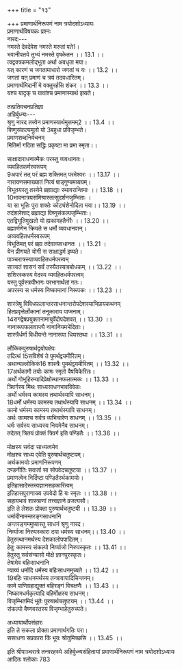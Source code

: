 +++
title = "१३"

+++
प्रमाणार्थनिरूपणं नाम त्रयोदशोऽध्यायः  
प्रमाणार्थविषयकः प्रश्नः  
नारदः---  
नमस्ते देवदेवेश नमस्ते मरुतां पते1।  
भवानीपतये तुभ्यं नमस्ते वृषकेतन ।। 13.1 ।।  
त्वद्वक्त्रकमलोद्भूता अर्था अवधृता मया।  
यत् कारणं च जगतामाधारो जगतां च यः ।। 13.2 ।।  
जगतां यत् प्रमाणं च त्रयं तदवधारितम्।  
प्रमाणार्थमिदानीं मे वक्तुमर्हसि शंकर ।। 13.3 ।।  
यश्च यादृक् च यावांश्च प्रमाणास्यार्थ इष्यते।  
  
तत्प्रतिवचनप्रतिज्ञा  
अहिर्बुध्न्यः---  
श्रृणु नारद तत्त्वेन प्रमाणस्यार्थमुत्तमम्2 ।। 13.4 ।।  
विष्णुसंकल्पमूलो यो 3बहुधा प्रविजृम्भते।  
प्रमाणशब्दनिर्वचनम्  
मितिर्मा गदिता सद्धिः प्रकृष्टा मा प्रमा स्मृता।।  

[^1]: पितः D  

[^2]: मुत्थितम् E F J; मर्थितम् A B C  

[^3]: बहु प्रेम्णि विजृम्भते A B C  
प्रकर्षश्च मितेः सोऽयं 4यद्यथार्थावधारणम्।  
धीसाधकतमं यत् तत् प्रमाणमिति शब्द्यते ।। 13.6 ।।  
प्रमाणार्थस्वरूपम्  
प्रमाणेनार्थ्यते यद्धि स प्रमाणार्थ उच्यते।  
यत् पुंसो हितमत्यन्तं सर्वदेशेषु सर्वदा ।। 13.7 ।।  
स प्रमाणार्थ इष्टोऽत्र स द्वेधा व्यवतिष्ठते।  
तस्य द्वैविध्यम्  
हितं च साधनं चेति तयोस्तत्त्वमिदं श्रृणु ।। 13.8 ।।  
हितस्वरूपम्  
आत्यन्तिकी निवृत्तिस्तु पुंसो या दुःखसंततेः।  
तयोपलक्षितं नित्यं सुखं यत् तद्धितं स्मृतम् ।। 13.9 ।।  
साधनस्वरूपम्  
तस्य योऽव्यभिचारेण साधनत्वं प्रपद्यते।  
हितसाधनमित्युक्तः सोऽर्थो वेदान्तपारगैः ।। 13.10 ।।  
हितस्वरूपयाथात्म्यम्  
स्वरूपभूतं यत् पुंसो हितं सुखमुदीरितम्।  
भगवन्मयता सास्य भगवत्तापराह्वया ।। 13.11 ।।  

[^4]:  यद्धितार्थावधारणम् All MSS  
साधद्वैविध्यम्  
अत्यन्तसाधनं तस्य यत् तद् द्वेधा व्यवस्थितम्।  
विधा ज्ञानमिति त्वेका 5धर्म इत्यपरा विधा ।। 13.12 ।।  
तयोर्हेतुहेतुमद्भावः  
6हेतुमद्धेतुभावस्तु विधयोरनयोः स्मृतः।  
ज्ञानद्वैविध्यम्  
ज्ञानं तु हेतुमत् तत्र तच्च द्वेधा व्यवस्थितम् ।। 13.13 ।।  
साक्षात्कारमयं 7चैकं परोक्षं परमीर्यते।  
तयोरपि हेतुहेतुमद्भावः  
हेतुमद्धेतुभावोऽयं द्वयोरपि निरूप्यते ।। 13.14 ।।  
हेतुमत्त्वपरोक्षं यत् परोक्षं हेतुरुच्यते।  
कर्मणां ज्ञानहेतुत्वम्  
अनयोर्ज्ञानयोर्धर्मः स हेतुरिति गीयते ।। 13.15 ।।  
साक्षात् परोक्षे तत्साध्ये हेतुस्तन्मुखतो ह्यसौ।  
कर्मणा द्वैराश्यम्  
अस्यापि द्वे विधे 8दृष्टे तत्त्वशास्त्राब्धिपारगैः ।। 13.16 ।।  

[^5]: अपरा धर्म इत्यपि A B C E F J.  

[^6]: J omits three lines from here.  

[^7]: त्वेकम् D F.  

[^8]: शिष्टे D  
  
साक्षादाराधनात्मैकः परस्तु व्यवधानतः।  
व्यवहितकर्मस्वरूपम्  
9अपारं तत् परं ब्रह्म शक्तिमत् परमेश्वरः ।। 13.17 ।।  
नारायणसमाख्यातं नित्यं षाड्गुण्यमव्ययम्।  
विभूतयस्तु तस्येमे ब्रह्माद्याः स्थावरान्तिमाः ।। 13.18 ।।  
10भावनात्रयसंमिश्रास्तत्सुदर्शनजृम्भिताः ।  
या सा भूतिः पुरा शक्तेः कोट्यंशेनोदिता मया।। 13.19 ।।  
तदंशलेशाद् ब्रह्माद्या विष्णुसंकल्पजृम्भिताः।  
एतद्विभूतिमुखतो यो ह्यकामहतैर्नरैः ।। 13.20 ।।  
ब्रह्मार्णणेन क्रियते स धर्मो व्यवधानवान्।  
अव्यवहितधर्मस्वरूपम्  
विभूतिमत् परं ब्रह्म तदेवाव्यवधानतः ।। 13.21 ।  
येन प्रीणयते योगी स साक्षाद्धर्म इष्यते।  
पाञ्चरात्रस्याव्यवहितधर्मपरत्वम्  
सात्त्वतं शासनं सर्वं तस्यैतस्यावबोधकम् ।। 13.22 ।।  
शशिरस्कस्य वेदस्य व्यवहितधर्मपरत्वम्  
यस्तु पूर्वस्त्रयीभागः परभागार्थतां गतः।  
अपरस्य स धर्मस्य निष्कामानां निरूपकः ।। 13.23 ।।  

[^9]: अन्तरङ्गं परं ब्रह्म D  

[^10]: भावनात्रयमिश्रास्तत्सुदर्शनविजृम्भिताः A B C E F J  
पाशुपतस्यैकविभूतिविषयकधर्मपरत्वम्  
धर्म एकविभूतिस्थो मया पाशुपते स्मृतः।  
उग्रव्रतैर्नरैः शश्वद् ब्रह्मप्रीत्यै स साध्यते ।। 13.24 ।।  
सांख्यस्य परोक्षज्ञानफलकत्वम्  
साक्षाच्च व्यवधानाच्च यत् तन्मोक्षस्य साधनम्।  
परोक्षं तत् प्रसंख्यानं ज्ञानं सांख्येन चिन्त्यते ।। 13.25 ।।  
वेदान्तानामपरोक्षज्ञानफलकत्वम्  
11अन्तरङ्गसमाद्यङ्गभक्तिश्रद्धापुरः सरम्।  
त्रय्यन्तैर्ब्रह्मविज्ञानमपरोक्षं विभाव्यते12 ।। 13.26 ।।  
योगस्यापरोक्षज्ञानाङ्गयमादिपरत्वम्  
बहिरङ्गान्तरङ्गाख्ययमाद्यङ्गकलापवान्।  
चित्तवृत्तिनिरोधात्मा योगो योगानुसासने ।। 13.27 ।।  
शश्वदभ्यासवैराग्यपरेशप्रणिधानतः।  
साक्षात्कारावभासांख्यसिद्धशुद्धापवर्गदः ।। 13.28 ।।  
गुणप्रधानभावेन सर्वत्र सर्वोपदेशः  
यथोक्ततत्त्वविज्ञानं नानाहेतुविधान्वितम्।  
धर्मो बहुविधश्चेति 13सर्वं सर्वैर्निरूप्यते ।। 13.29 ।।  

[^11]: अन्तरङ्गशमाद्यं वै A B C E F J  

[^12]: परोक्षं तद्विभाव्यते A B C J  

[^13]: सर्वैरत्र निरूप्यते A B C E F J  
  
शास्त्रेषु विविधफलान्तरसाधनान्तरोपदेशस्याभिप्रायकथनम्  
हितप्रवृत्तेर्लोकानां तनूकाराय पाप्मनाम्।  
14रागद्वेषप्रयुक्तानामायुर्वेदोपदेशवत् ।। 13.30 ।।  
नानारूपफलावाप्त्यै नानानियमभेदिताः।  
शास्त्रैर्धर्मा विधीयन्ते नानारूपा धियस्तथा ।। 13.31 ।।  
  
लौकिकपुरुषार्थद्वयोपक्षेपः  
तदित्थं 15सविशेषं ते पुमर्थद्वयमीरितम्।  
अथान्यल्लोकिकं16 शास्त्रैः पुमर्थद्वयमीरितम् ।। 13.32 ।।  
17अर्थकामौ तयोः कामः स्मृतो वैषयिकेरितः।  
अर्थो गोभूहिरम्यादिप्रेक्षोत्थानफलात्मकः ।। 13.33 ।।  
त्रिवर्गस्य मिथः साध्यसाधनभावविवेकः  
अर्थो धर्मस्य कामस्य तथार्थस्यापि साधनम्।  
18धर्मो धर्मस्य कामस्य तथार्थस्यापि साधनम् ।। 13.34 ।।  
कामो धर्मस्य कामस्य तथार्थस्यापि साधनम्।  
अर्थः कामश्च सर्वत्र व्यभिचारेण साधनम् ।। 13.35 ।।  
धर्मः सर्वस्य साध्यस्य नियमेनैव साधनम्।  
तदेतत् त्रितयं प्रोक्तं त्रिवर्ग इति पण्डितैः ।। 13.36 ।।  

[^14]: रागद्वेषप्रवृत्तानाम् D  

[^15]: मव्यशेषम् A B C F J;हव्यशेषम् E.  

[^16]: लौकिकैः A B C E  

[^17]: अर्थः कामो J  

[^18]: D and J omit two lines from here.  
  
मोक्षस्य सर्वदा साध्यत्वमेव  
मोक्षश्च साध्य एवेति पुरुषार्थचतुष्टयम्।  
अर्थकामयोः प्रमाणनिरूपणम्  
दण्‍डनीतिः सवार्ता सा सोपवेदचतुष्टया ।। 13.37 ।।  
प्रमाणत्वेन निर्दिष्टा पण्डितैरर्थकामयोः।  
इतिहासादेस्तत्त्वज्ञानसहकारित्वम्  
इतिहासपुराणाख्य उपवेदो हि यः स्मृतः ।। 13.38 ।।  
सहायभावं शास्त्राणां तत्त्वज्ञाने व्रजत्यसौ।  
इति ते लेशतः प्रोक्ता पुरुषार्थचतुष्टयी ।। 13.39 ।।  
धर्मादीनामन्तरङ्गसाधनानि  
अन्तरङ्गममुष्यास्तु साधनं श्रृणु नारद।  
निर्व्याजा निरुपस्कारा दया धर्मस्य साधनम्।। 13.40 ।।  
हेतुरुत्थानमर्थस्य देशकालोपपादितम्।  
हेतुः कामस्य संकल्पो निर्व्याजो निरुपस्कृतः ।। 13.41 ।।  
हेतुस्तु सर्वसंन्यासो मोक्षे ज्ञानपुरस्कृतः।  
तेषामेव बहिःसाधनानि  
न्याय्यं धर्मादि धर्मस्य बहिःसाधनमुच्यते ।। 13.42 ।।  
19बहिः साधनमर्थस्य तन्त्रावापादिचिन्तनम्।  
कामे पाणिग्रहाद्युक्तं बहिरङ्गं विचक्षणैः ।। 13.43 ।।  
निष्कामधर्मकृत्यादि बहिर्मोक्षस्य साधनम्।  
विजृम्भितमिदं भूतेः पुरुषार्थचतुष्टयम् ।। 13.44 ।।  
संकल्पो वैष्णवस्तस्य विजृम्भाहेतुरुच्यते।  
  
अध्यायार्थोपसंहारः  
इति ते सकला प्रोक्ता प्रमाणार्थगतिः परा।  
ससाधना सप्रकारा किं भूयः श्रोतुमिच्छसि ।। 13.45 ।।  
  
इति श्रीपाञ्चरात्रे तन्त्ररहस्ये अहिर्बुध्न्यसंहितायां प्रमाणार्थनिरूपणं नाम त्रयोदशोऽध्यायः  
आदितः श्लोकाः 783  

[^19]:  अर्थसाधन A B C E F J